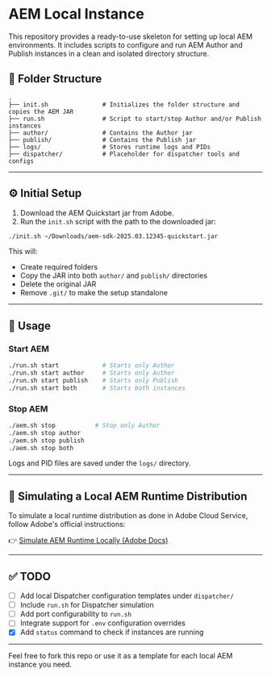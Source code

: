 # AEM Local Instance

This repository provides a ready-to-use skeleton for setting up local AEM environments. It includes scripts to configure and run AEM Author and Publish instances in a clean and isolated directory structure.

## 📁 Folder Structure

```
.
├── init.sh               # Initializes the folder structure and copies the AEM JAR
├── run.sh                # Script to start/stop Author and/or Publish instances
├── author/               # Contains the Author jar
├── publish/              # Contains the Publish jar
├── logs/                 # Stores runtime logs and PIDs
├── dispatcher/           # Placeholder for dispatcher tools and configs
```

---

## ⚙️ Initial Setup

1. Download the AEM Quickstart jar from Adobe.
2. Run the `init.sh` script with the path to the downloaded jar:

```bash
./init.sh ~/Downloads/aem-sdk-2025.03.12345-quickstart.jar
```

This will:
- Create required folders
- Copy the JAR into both `author/` and `publish/` directories
- Delete the original JAR
- Remove `.git/` to make the setup standalone

---

## 🚀 Usage

### Start AEM

```bash
./run.sh start            # Starts only Author
./run.sh start author     # Starts only Author
./run.sh start publish    # Starts only Publish
./run.sh start both       # Starts both instances
```

### Stop AEM

```bash
./aem.sh stop           # Stop only Author
./aem.sh stop author
./aem.sh stop publish
./aem.sh stop both
```

Logs and PID files are saved under the `logs/` directory.

---

## 🧪 Simulating a Local AEM Runtime Distribution

To simulate a local runtime distribution as done in Adobe Cloud Service, follow Adobe's official instructions:

👉 [Simulate AEM Runtime Locally (Adobe Docs)](https://experienceleague.adobe.com/en/docs/experience-manager-learn/cloud-service/local-development-environment-set-up/aem-runtime#content-distribution)

---

## ✅ TODO

- [ ] Add local Dispatcher configuration templates under `dispatcher/`
- [ ] Include `run.sh` for Dispatcher simulation
- [ ] Add port configurability to `run.sh`
- [ ] Integrate support for `.env` configuration overrides
- [x] Add `status` command to check if instances are running

---

Feel free to fork this repo or use it as a template for each local AEM instance you need.